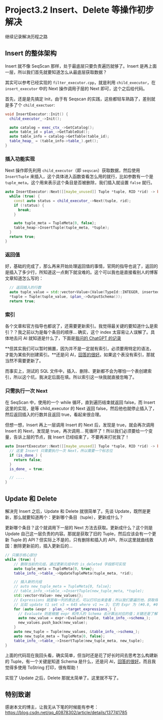 # Project3.2 Insert、Delete 等操作初步解决

继续记录解决历程之路

## Insert 的整体架构

Insert 就不像 SeqScan 那样，处于最底层只要负责遍历就够了。Insert 是再上面一层，所以我们首先就要知道怎么从最底层获取数据？

其实可以参考已经实现的 `filter_executor.cpp`，就是利用 `child_executor`，在 `insert_executor` 中的 Next 操作调用子层的 Next 即可，这个之后给代码。

首先，还是是先搞定 Init，由于有 Seqscan 的实践，这些都轻车熟路了，差别就是多了个 `child_exectuor`:

```cpp
void InsertExecutor::Init() {
  child_executor_->Init();

  auto catalog = exec_ctx_->GetCatalog();
  auto table_id = plan_->GetTableOid();
  auto table_info = catalog->GetTable(table_id);
  table_heap_ = (table_info->table_).get();
}
```

### 插入功能实现

Next 操作即先利用 `child_executor`（即 `seqscan`）获取数据，然后使用 `InsertTuple` 来插入，这个具体进入函数查看怎么用的就行，比如参数有一个是 `tuple_meta`，这个用来表示这个条目是否被删除，我们插入就设置 `false` 就行。

```cpp
auto InsertExecutor::Next([[maybe_unused]] Tuple *tuple, RID *rid) -> bool {
  while (true) {
    const auto status = child_executor_->Next(tuple, rid);
    if (!status) {
      break;
    }

    auto tuple_meta = TupleMeta{0, false};
    table_heap->InsertTuple(tuple_meta, *tuple);
  }
  return true;
}
```

### 返回值

好，基础的完成了，那么再来开始处理返回值的事情，官网的指导也说了，返回的是插入了多少行，所知道这一点剩下就没难的。这个可以我也是直接看别人的博客文章知道怎么写的：
```cpp
  // 返回插入的行数
  auto tuple_value = std::vector<Value>{Value(TypeId::INTEGER, inserted_rows)};
  *tuple = Tuple(tuple_value, &plan_->OutputSchema());
  return true;
```

### 索引

各个文章和官方指导也都说了，还需要更新索引。我觉得最关键的要知道什么是索引？？我之前以为是每个条目的顺序... 确实，这个 index 太容易让人误解了。具体地去问 AI 就知道是什么了，下面是[我问的 ChatGPT 的记录](./references/001.md)

**但其实我们可以暂时搁置，因为并不是一定就有索引，必须要用特定的语法，才能为某些列创建索引。**还是问 AI，[回答的很好](./references/002.md)。如果这个表没有索引，那就当然不需要更新了。

而事实上，测试的 SQL 文件中，插入、删除、更新都不会为哪怕一个表创建索引，所以这个坑，我决定后面在填。所以索引这一块我就直接忽略了。

### 只需执行一次 Next

在 SeqScan 中，使用的一个 while 循环，直到遍历结束就返回 false，而 Insert 这里的实现，是等 child_executor 的 Next 返回 false，然后他也就停止插入了，然后返回插入的行数并且返回 true，看起来很合理。

但想一想，Insert 再上一层调用 Insert 的 Next 后，发现是 true，就会再次调用 Insert 的 Next，发现是 true，再次调用... 死循环了！所以我们必须要给一个变量，告诉上层的节点，我 Insert 已经结束了，不要再来打扰我了！

```cpp
auto InsertExecutor::Next([[maybe_unused]] Tuple *tuple, RID *rid) -> bool {
  // 这里 Insert 只需要执行一次 Next，所以需要一个标志位
  if (is_done_) {
    return false;
  }
  is_done_ = true;

  // ....
}
```

## Update 和 Delete

解决完 Insert 之后，Update 和 Delete 就很简单了。先谈 Update，既然是更新，那么就要知道两个：更新哪个条目（tuple），更新成什么？

更新哪个条目？这个就调用下一层的 Next 方法去获取。更新成什么？这个则是 Update 自己这一层负责的内容。那就是获取了旧的 Tuple，然后应该会有一个更新 Tuple 的 API？但实际上不是的，只有删除和插入的 API，所以这里就曲线救国：删除更新前的，插入更新后的...

```cpp
// 只展示核心部分
while (true) {
    // 删除当前的元组，通过更新元组中的 is_deleted 字段即可实现
    auto tuple_meta = TupleMeta{0, true};
    table_info_->table_->UpdateTupleMeta(tuple_meta, *rid);

    // 插入新的元组
    // auto new_tuple_meta = TupleMeta{0, false};
    // table_info_->table_->InsertTuple(new_tuple_meta, *tuple);
    std::vector<Value> new_values{};
    // Expressions 就是每一列的表达式，可以打印出来查看；所以我们要遍历他，获取得到每一列的值
    // 比如 update t1 set v3 = 645 where v1 >= 3; 它的 Expr 为 (#0.0, #0.1, 645)
    for (auto &expr : plan_->target_expressions_) {
      // Evaluate 则是根据 expr 和传入的 Schema 去计算出对应的值；关键还是了解 Schema 是什么，最简单直接地可以就当成列来看待
      auto new_value = expr->Evaluate(tuple, table_info_->schema_);
      new_values.push_back(new_value);
    }
    auto new_tuple = Tuple(new_values, &table_info_->schema_);
    auto new_tuple_meta = TupleMeta{0, false};
    table_info_->table_->InsertTuple(new_tuple_meta, new_tuple);
}
```

上面的代码现在我回头看，确实简单，但当时还是花了好长时间去思考怎么构建新的 Tuple，有一个关键是知道 Schema 是什么，还是问 AI，[回答的很好](./references/003.md)。而且我觉得多使用 ToString 打印，很有帮助！

实现了 Update 之后，Delete 那就太简单了。这里就不写了。

## 特别致谢
感谢本文的博主，让我无从下笔的时候能有参考：https://blog.csdn.net/qq_40878302/article/details/137741785